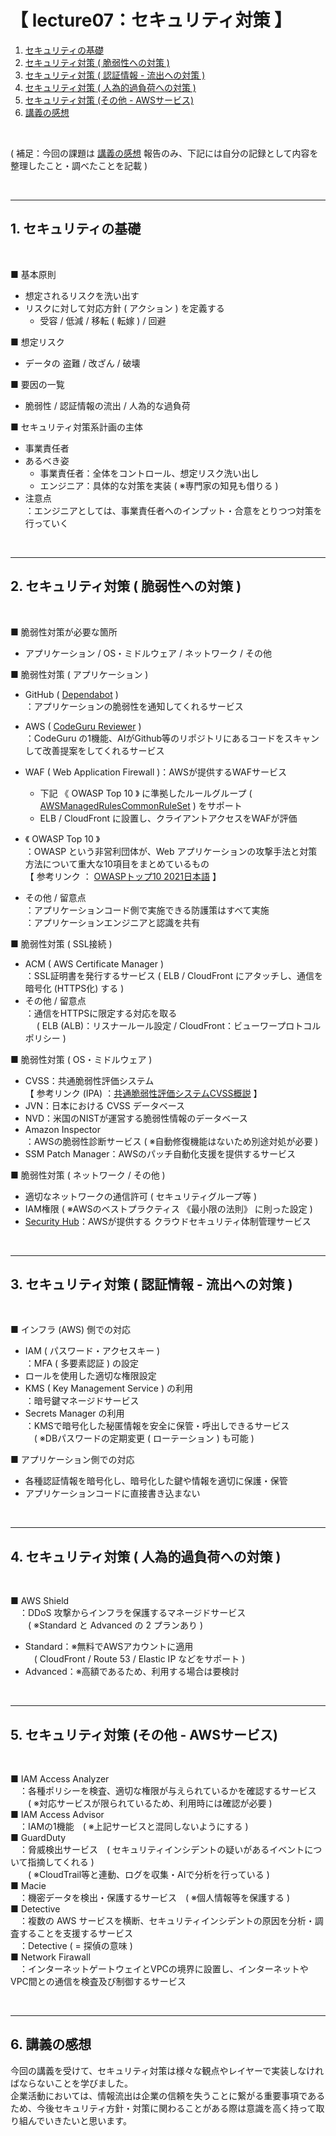 # 【 lecture07：セキュリティ対策 】

1. [セキュリティの基礎](#1-セキュリティの基礎)
2. [セキュリティ対策 ( 脆弱性への対策 )](#2-セキュリティ対策--脆弱性への対策-)
3. [セキュリティ対策 ( 認証情報 - 流出への対策 )](#3-セキュリティ対策--認証情報---流出への対策-)
4. [セキュリティ対策 ( 人為的過負荷への対策 )](#4-セキュリティ対策--人為的過負荷への対策-)
5. [セキュリティ対策 (その他 - AWSサービス)](#5-セキュリティ対策-その他---awsサービス)
6. [講義の感想](#6-講義の感想)

<br>

( 補足：今回の課題は [講義の感想](#6-講義の感想) 報告のみ、下記には自分の記録として内容を整理したこと・調べたことを記載 )

<br>

---

## 1. セキュリティの基礎

<br>

■ 基本原則
- 想定されるリスクを洗い出す
- リスクに対して対応方針 ( アクション ) を定義する
    - 受容 / 低減 / 移転 ( 転嫁 ) / 回避

■ 想定リスク
- データの 盗難 / 改ざん / 破壊

■ 要因の一覧
- 脆弱性 / 認証情報の流出 / 人為的な過負荷

■ セキュリティ対策系計画の主体
- 事業責任者
- あるべき姿
    - 事業責任者：全体をコントロール、想定リスク洗い出し
    - エンジニア：具体的な対策を実装 ( ※専門家の知見も借りる )
- 注意点<br>
：エンジニアとしては、事業責任者へのインプット・合意をとりつつ対策を行っていく

<br>

---

## 2. セキュリティ対策 ( 脆弱性への対策 )

<br>

■ 脆弱性対策が必要な箇所
- アプリケーション / OS・ミドルウェア / ネットワーク / その他

■ 脆弱性対策 ( アプリケーション )
-  GitHub (  [Dependabot](https://docs.github.com/ja/code-security/dependabot) )<br>
：アプリケーションの脆弱性を通知してくれるサービス
- AWS ( [CodeGuru Reviewer](https://aws.amazon.com/jp/codeguru/) )<br>
：CodeGuru の1機能、AIがGithub等のリポジトリにあるコードをスキャンして改善提案をしてくれるサービス
- WAF ( Web Application Firewall )：AWSが提供するWAFサービス<br>
  - 下記 《 OWASP Top 10 》 に準拠したルールグループ ( [AWSManagedRulesCommonRuleSet](https://docs.aws.amazon.com/ja_jp/waf/latest/developerguide/aws-managed-rule-groups-list.html) ) をサポート
  - ELB / CloudFront に設置し、クライアントアクセスをWAFが評価
- 《 OWASP Top 10 》<br>
：OWASP という非営利団体が、Web アプリケーションの攻撃手法と対策方法について重大な10項目をまとめているもの<br>
【 参考リンク ： [OWASPトップ10 2021日本語](https://github.com/owasp-ja/Top10/blob/master/2021/docs/index.ja.md) 】

- その他 / 留意点<br>
：アプリケーションコード側で実施できる防護策はすべて実施<br>
：アプリケーションエンジニアと認識を共有

■ 脆弱性対策 ( SSL接続 )
- ACM ( AWS Certificate Manager )<br>
：SSL証明書を発行するサービス ( ELB / CloudFront にアタッチし、通信を暗号化 (HTTPS化) する )
- その他 / 留意点<br>
：通信をHTTPSに限定する対応を取る<br>
　 ( ELB (ALB)：リスナールール設定  /  CloudFront：ビューワープロトコルポリシー )

■ 脆弱性対策 ( OS・ミドルウェア )
- CVSS：共通脆弱性評価システム<br>
【 参考リンク (IPA) ：[共通脆弱性評価システムCVSS概説](https://www.ipa.go.jp/security/vuln/scap/cvss.html) 】
- JVN：日本における CVSS データベース
- NVD：米国のNISTが運営する脆弱性情報のデータベース
- Amazon Inspector<br>
：AWSの脆弱性診断サービス ( ※自動修復機能はないため別途対処が必要 )
- SSM Patch Manager：AWSのパッチ自動化支援を提供するサービス

■ 脆弱性対策 ( ネットワーク / その他 )
- 適切なネットワークの通信許可 ( セキュリティグループ等 )
- IAM権限 ( ※AWSのベストプラクティス 《最小限の法則》  に則った設定 )
- [Security Hub](https://aws.amazon.com/jp/security-hub/)：AWSが提供する クラウドセキュリティ体制管理サービス

<br>

---

## 3. セキュリティ対策 ( 認証情報 - 流出への対策 )

<br>

■ インフラ (AWS) 側での対応
- IAM ( パスワード・アクセスキー )<br>
：MFA ( 多要素認証 ) の設定<br>
- ロールを使用した適切な権限設定
- KMS ( Key Management Service ) の利用<br>
：暗号鍵マネージドサービス
- Secrets Manager の利用<br>
：KMSで暗号化した秘匿情報を安全に保管・呼出しできるサービス<br>
　( ※DBパスワードの定期変更 ( ローテーション ) も可能 )

■ アプリケーション側での対応
- 各種認証情報を暗号化し、暗号化した鍵や情報を適切に保護・保管
- アプリケーションコードに直接書き込まない

<br>

---

## 4. セキュリティ対策 ( 人為的過負荷への対策 )

<br>

■ AWS Shield<br>
　：DDoS 攻撃からインフラを保護するマネージドサービス<br>
　　( ※Standard と Advanced の 2 プランあり )<br>
- Standard：※無料でAWSアカウントに適用<br>
　( CloudFront / Route 53 / Elastic
IP などをサポート )
- Advanced：※高額であるため、利用する場合は要検討

<br>

---

## 5. セキュリティ対策 (その他 - AWSサービス)

<br>

■ IAM Access Analyzer<br>
　：各種ポリシーを検査、適切な権限が与えられているかを確認するサービス<br>
　　( ※対応サービスが限られているため、利用時には確認が必要 )<br>
■ IAM Access Advisor<br>
　：IAMの1機能　( ※上記サービスと混同しないようにする )<br>
■ GuardDuty<br>
　：脅威検出サービス　( セキュリティインシデントの疑いがあるイベントについて指摘してくれる )<br>
　　( ※CloudTrail等と連動、ログを収集・AIで分析を行っている )<br>
■ Macie<br>
　：機密データを検出・保護するサービス　( ※個人情報等を保護する )<br>
■ Detective<br>
　：複数の AWS サービスを横断、セキュリティインシデントの原因を分析・調査することを支援するサービス<br>
　：Detective ( = 探偵の意味 )<br>
■ Network Firawall<br>
　：インターネットゲートウェイとVPCの境界に設置し、インターネットやVPC間との通信を検査及び制御するサービス<br>

<br>

---

## 6. 講義の感想
今回の講義を受けて、セキュリティ対策は様々な観点やレイヤーで実装しなければならないことを学びました。<br>
企業活動においては、情報流出は企業の信頼を失うことに繋がる重要事項であるため、今後セキュリティ方針・対策に関わることがある際は意識を高く持って取り組んでいきたいと思います。

